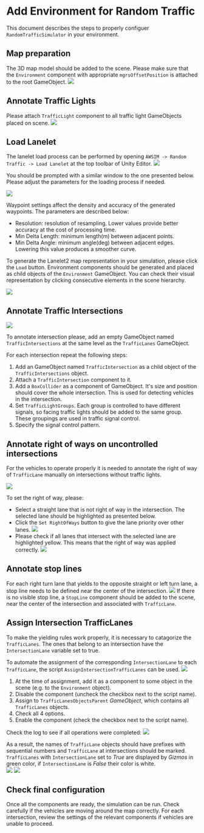 # Add Environment for Random Traffic

This document describes the steps to properly configuer `RandomTrafficSimulator` in your environment.

## Map preparation

The 3D map model should be added to the scene. Please make sure that the `Environment` component with appropriate `mgrsOffsetPosition` is attached to the root GameObject.
![](map.png)

## Annotate Traffic Lights

Please attach `TrafficLight` component to all traffic light GameObjects placed on scene.
![](traffic_light.png)  

## Load Lanelet

The lanelet load process can be performed by opening `AWSIM -> Random Traffic -> Load Lanelet` at the top toolbar of Unity Editor.
![](load_lanelet.png)

You should be prompted with a similar window to the one presented below. Please adjust the parameters for the loading process if needed.

![](lanelet_loader_window.png)

Waypoint settings affect the density and accuracy of the generated waypoints. The parameters are described below:

- Resolution: resolution of resampling. Lower values provide better accuracy at the cost of processing time.
- Min Delta Length: minimum length(m) between adjacent points.
- Min Delta Angle: minimum angle(deg) between adjacent edges. Lowering this value produces a smoother curve.

To generate the Lanelet2 map representation in your simulation, please click the `Load` button. Environment components should be generated and placed as child objects of the `Environment` GameObject. You can check their visual representation by clicking consecutive elements in the scene hierarchy.

![](environment_components.png)

## Annotate Traffic Intersections
![](traffic_intersection.png)

To annotate intersection please, add an empty GameObject named `TrafficIntersections` at the same level as the `TrafficLanes` GameObject.

For each intersection repeat the following steps:

1. Add an GameObject named `TrafficIntersection` as a child object of the `TrafficIntersections` object.
2. Attach a `TrafficIntersection` component to it.
3. Add a  `BoxCollider` as a component of GameObject. It's size and position should cover the whole intersection. This is used for detecting vehicles in the intersection.
4. Set `TrafficLightGroups`. Each group is controlled to have different signals, so facing traffic lights should be added to the same group. These groupings are used in traffic signal control.
5. Specify the signal control pattern.

## Annotate right of ways on uncontrolled intersections

For the vehicles to operate properly it is needed to annotate the right of way of `TrafficLane` manually on intersections without traffic lights.


![](select_traffic_light.png)

To set the right of way, please:

- Select a straight lane that is not right of way in the intersection. The selected lane should be highlighted as presented below.
- Click the `Set RightOfWays` button to give the lane priority over other lanes.
![](set_right_of_way.png)
- Please check if all lanes that intersect with the selected lane are highlighted yellow. This means that the right of way was applied correctly.
![](right_of_ways.png)

## Annotate stop lines

For each right turn lane that yields to the opposite straight or left turn lane, a stop line needs to be defined near the center of the intersection.
![](stop_lines.png)
If there is no visible stop line, a `StopLine` component should be added to the scene, near the center of the intersection and associated with `TrafficLane`.

## Assign Intersection TrafficLanes
To make the yielding rules work properly, it is necessary to catagorize the `TrafficLanes`. 
The ones that belong to an intersection have the `IntersectionLane` variable set to true.

To automate the assignment of the corresponding `IntersectionLane` to each `TrafficLane`, the script `AssignIntersectionTrafficLanes` can be used.
![](intersectionlane_script.png)

1. At the time of assignment, add it as a component to some object in the scene (e.g. to the `Environment` object).
2. Disable the component (uncheck the checkbox next to the script name).
3. Assign to `TrafficLanesObjectsParent` *GameObject*, which contains all `TrafficLanes` objects.
4. Check all 4 options.
5. Enable the component (check the checkbox next to the script name).

Check the log to see if all operations were completed:
![](log.png)

As a result, the names of `TrafficLane` objects should have prefixes with sequential numbers and `TrafficLane` at intersections should be marked. `TrafficLanes` with `IntersectionLane` set to *True* are displayed by *Gizmos* in green color, if `IntersectionLane` is *False* their color is white.
<br>![](names.png)
![](intersectionlane.png)

## Check final configuration

Once all the components are ready, the simulation can be run.
Check carefully if the vehicles are moving around the map correctly.
For each intersection, review the settings of the relevant components if vehicles are unable to proceed.
